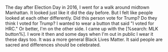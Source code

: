 The day after Election Day in 2016, I went for a walk around midtown Manhattan. It looked just like it did the day before. But I felt like people looked at each other differently. Did this person vote for Trump? Do they think I voted for Trump? I wanted to wear a button that said "I voted for HRC." Or better, I'm on the other side. I came up with the [%search: MLK button%]. I wore it then and some days when I'm out in public I wear it these days too. It was a more general Black Lives Matter. It said people are sacred and differences should be celebrated. 
